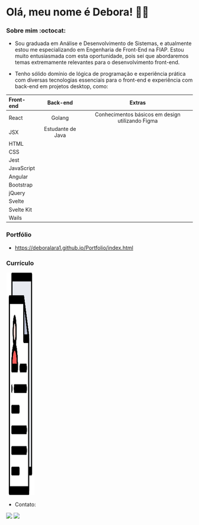 # Olá, meu nome é Debora! :red_haired_woman:

### Sobre mim    :octocat: 
- Sou graduada em Análise e Desenvolvimento de Sistemas, e atualmente estou me especializando em Engenharia de Front-End na FIAP. Estou muito entusiasmada com esta oportunidade, pois sei que abordaremos temas extremamente relevantes para o desenvolvimento front-end.

- Tenho sólido domínio de lógica de programação e experiência prática com diversas tecnologias essenciais para o front-end e  experiência com back-end em projetos desktop, como:

| Front-end | Back-end | Extras |
| :---         |     :---:      |      :---:      | 
| React | Golang | Conhecimentos básicos em design utilizando Figma |
|JSX | Estudante de Java  |  |
| HTML |  |  |
|CSS |  |  |
| Jest |  |  |
|JavaScript |  |  |
| Angular |  |  |
|Bootstrap |  |  |
| jQuery |  |  |
|Svelte |  |  |
| Svelte Kit |  |  |
|Wails |  |  |

### Portfólio 
- https://deboralara1.github.io/Portfolio/index.html

### Currículo 
[<img src="img/cv.png" style=" height: 15vh;
    width: 8vw;"/>](https://drive.google.com/file/d/1RiPasqYc3008Z2qrFJNrIoRC2IuxQBdS/view?usp=sharing)

- Contato: 

[<img src="https://img.shields.io/badge/linkedin-%230077B5.svg?&style=for-the-badge&logo=linkedin&logoColor=white"  />](https://www.linkedin.com/in/deboralara/)
[<img src = "https://img.shields.io/badge/WhatsApp-25D366?style=for-the-badge&logo=whatsapp&logoColor=white">](https://api.whatsapp.com/send?1=pt_BR&phone=5541998605554)
